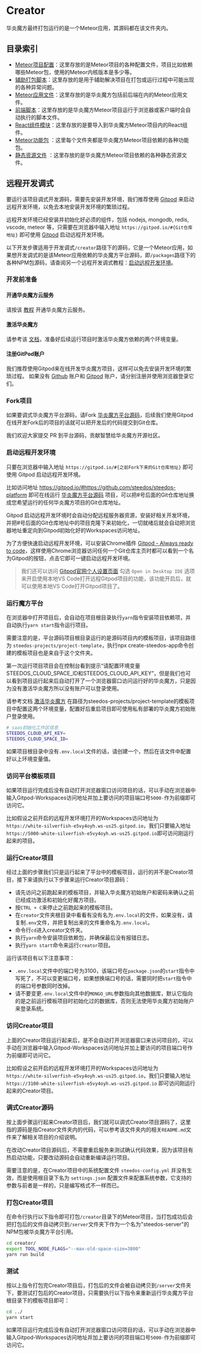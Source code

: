# Creator

华炎魔方最终打包运行的是一个Meteor应用，其源码都在该文件夹内。

## 目录索引

- [Meteor项目配置](/creator/.meteor/README.md)：这里存放的是Meteor项目的各种配置文件，项目比如依赖哪些Meteor包，使用的Meteor内核版本是多少等。
- [辅助打包脚本](/creator/.scripts/README.md)：这里存放的是用于辅助解决项目在打包或运行过程中可能出现的各种异常问题。
- [Meteor应用文件](/creator/app/README.md)：这里存放的是华炎魔方包括前后端在内的Meteor应用文件。
- [前端脚本](/creator/client/README.md)：这里存放的是华炎魔方Meteor项目运行于浏览器或客户端时会自动执行的脚本文件。
- [React组件模块](/creator/imports/README.md)：这里存放的是要导入到华炎魔方Meteor项目内的React组件。
- [Meteor功能包](/creator/packages/README.md) ：这里每个文件夹都是华炎魔方Meteor项目依赖的各种功能包。
- [静态资源文件](/creator/public/README.md) ：这里存放的是华炎魔方Meteor项目依赖的各种静态资源文件。

## 远程开发调式

要运行该项目调式开发源码，需要先安装开发环境，我们推荐使用 [Gitpod](https://gitpod.io/) 来启动远程开发环境，以免去本地安装开发环境的繁琐过程。

远程开发环境已经安装并初始化好必须的组件，包括 nodejs, mongodb, redis, vscode, meteor 等，只需要在浏览器中输入地址 `https://gitpod.io/#{Git仓库地址}` 即可使用 [Gitpod](https://gitpod.io/) 启动远程开发环境。

以下开发步骤适用于开发调式`/creator`路径下的源码，它是一个Meteor应用，如果想开发调式的是该Meteor应用依赖的华炎魔方平台源码，即`/packages`路径下的各种NPM包源码，请查阅另一个远程开发调式教程：[启动远程开发环境](https://www.steedos.cn/docs/developer/gitpod)。

### 开发前准备

#### 开通华炎魔方云服务

请按该 [教程](https://steedos.cn/docs/deploy/deploy-activate) 开通华炎魔方云服务。

#### 激活华炎魔方

请参考该 [文档](https://steedos.cn/docs/deploy/deploy-activate)，准备好后续运行项目时激活华炎魔方依赖的两个环境变量。

#### 注册GitPod账户

我们推荐使用Gitpod来在线开发华炎魔方项目，这样可以免去安装开发环境的繁琐过程。 如果没有 [Github](https://github.com/) 账户和 [Gitpod](https://gitpod.io/) 账户，请分别注册并使用浏览器登录它们。

### Fork项目

如果要调式华炎魔方平台源码，请Fork [华炎魔方平台源码](https://github.com/steedos/steedos-platform)，后续我们使用Gitpod在线开发Fork后的项目的话就可以把开发后的代码提交到Git仓库。

我们欢迎大家提交 PR 到平台源码，贡献智慧给华炎魔方开源社区。

### 启动远程开发环境

只要在浏览器中输入地址 `https://gitpod.io/#{之前Fork下来的Git仓库地址}` 即可使用 Gitpod 启动远程开发环境。

比如访问地址 <https://gitpod.io/#https://github.com/steedos/steedos-platform> 即可在线运行 [华炎魔方平台源码](https://github.com/steedos/steedos-platform) 项目，可以把#号后面的Git仓库地址换成您希望运行的任何华炎魔方项目的Git仓库地址。

Gitpod 启动远程开发环境时会自动分配远程服务器资源，安装好相关开发环境，并把#号后面的Git仓库地址中的项目克隆下来初始化，一切就绪后就会自动把浏览器地址重定向到Gitpod初始化好的Workspaces访问地址。

为了方便快速启动远程开发环境，可以安装Chrome插件 [Gitpod - Always ready to code](https://chrome.google.com/webstore/detail/gitpod-always-ready-to-co/dodmmooeoklaejobgleioelladacbeki)，这样使用Chrome浏览器访问任何一个Git仓库主页时都可以看到一个名为Gitpod的按钮，点击它即可一键启动远程开发环境。

> 我们还可以访问 [Gitpod官网个人设置页面](https://gitpod.io/preferences) 勾选 `Open in Desktop IDE` 选项来开启使用本地VS Code打开远程Gitpod项目的功能，该功能开启后，就可以使用本地VS Code打开Gitpod项目了。

### 运行魔方平台

在浏览器中打开项目后，会自动在项目根目录执行`yarn`指令安装项目依赖项，并自动执行`yarn start`指令运行项目。

需要注意的是，平台源码项目根目录运行的是源码项目内的模板项目，该项目路径为 `steedos-projects/project-template`，执行npx create-steedos-app命令创建的模板项目也是来自于这个文件夹。

第一次运行项目项目会在控制台看到提示“请配置环境变量STEEDOS_CLOUD_SPACE_ID和STEEDOS_CLOUD_API_KEY”，但是我们也可以看到项目运行起来后自动打开了一个浏览器窗口访问运行好的华炎魔方，只是因为没有激活华炎魔方所以没有账户可以登录使用。

请参考文档 [激活华炎魔方](https://www.steedos.cn/docs/deploy/deploy-activate#%E9%85%8D%E7%BD%AE%E7%8E%AF%E5%A2%83%E5%8F%98%E9%87%8F) 在路径为steedos-projects/project-template的模板项目中配置这两个环境变量，配置好后重启项目即可使用私有部署的华炎魔方初始账户登录使用。

```sh
# saas初始化工作区信息
STEEDOS_CLOUD_API_KEY=
STEEDOS_CLOUD_SPACE_ID=
```

如果项目根目录中没有`.env.local`文件的话，请创建一个，然后在该文件中配置好以上环境变量值。

### 访问平台模板项目

如果项目运行完成后没有自动打开浏览器窗口访问项目的话，可以手动在浏览器中输入Gitpod-Workspaces访问地址并加上要访问的项目端口号`5000-`作为前缀即可访问它。

比如假设之前开启的远程开发环境打开的Workspaces访问地址为`https://white-silverfish-e5vy4oyh.ws-us25.gitpod.io`，我们只要输入地址 `https://5000-white-silverfish-e5vy4oyh.ws-us25.gitpod.io`即可访问刚运行起来的项目。

### 运行Creator项目

经过上面的步骤我们只是运行起来了平台中的模板项目，运行的并不是Creator项目，接下来请执行以下步骤来运行Creator项目源码：

- 请先访问之前跑起来的模板项目，并输入华炎魔方初始账户和密码来确认之前已经成功激活和初始化好魔方项目。
- 按`CTRL + C`来停止之前跑起来的模板项目。
- 在`creator`文件夹根目录中看看有没有名为`.env.local`的文件，如果没有，请复制`.env`文件，并把复制出来的文件重命名为`.env.local`。
- 命令行`cd`进入creator文件夹。
- 执行`yarn`命令安装项目依赖包，并确保最后没有报错日志。
- 执行`yarn start`命令来运行`creator`项目。

运行该项目有以下注意事项：

- `.env.local`文件中的端口号为3100，该端口号在`package.json`的`start`指令中写死了，不可以变更端口号，如果想换端口号的话，需要同时把`start`指令中的端口号参数同时改掉。
- 请不要变更`.env.local`文件中的`MONGO_URL`参数指向其他数据库，默认它指向的是之前运行模板项目时初始化过的数据库，否则无法使用华炎魔方初始账户来登录系统。

### 访问Creator项目

上面的Creator项目运行起来后，是不会自动打开浏览器窗口来访问项目的，可以手动在浏览器中输入Gitpod-Workspaces访问地址并加上要访问的项目端口号作为前缀即可访问它。

比如假设之前开启的远程开发环境打开的Workspaces访问地址为 `https://white-silverfish-e5vy4oyh.ws-us25.gitpod.io`，我们只要输入地址 `https://3100-white-silverfish-e5vy4oyh.ws-us25.gitpod.io` 即可访问刚运行起来的Creator项目。

### 调式Creator源码

按上面步骤运行起来Creator项目后，我们就可以调式Creator项目源码了，这里指的源码是指Creator文件夹内的代码，可以参考该文件夹内的相关`README.md`文件来了解相关项目的介绍说明。

在改动Creator项目源码后，不需要重启服务来测试确认代码效果，因为该项目有热启动功能，只要改动源码会自动重新编译运行项目。

需要注意的是，在Creator项目中的系统配置文件 `steedos-config.yml` 并没有生效，而是使用根目录下名为 `settings.json` 配置文件来配置系统参数，它支持的参数与前者是一样的，只是编写格式不一样而已。

### 打包Creator项目

在命令行执行以下指令即可打包`/creator`目录下的Meteor项目，当打包成功后会把打包后的文件自动拷贝到`/server`文件夹下作为一个名为"steedos-server"的NPM包被华炎魔方平台引用。

```sh
cd creator/
export TOOL_NODE_FLAGS="--max-old-space-size=3800"
yarn run build
```

### 测试

按以上指令打包完Creator项目后，打包后的文件会被自动拷贝到`/server`文件夹下，要测试打包后的Creator项目，只需要执行以下指令来重新运行华炎魔方平台根目录下的模板项目即可：

```sh
cd ../
yarn start
```

如果项目运行完成后没有自动打开浏览器窗口访问项目的话，可以手动在浏览器中输入Gitpod-Workspaces访问地址并加上要访问的项目端口号`5000-`作为前缀即可访问它。
